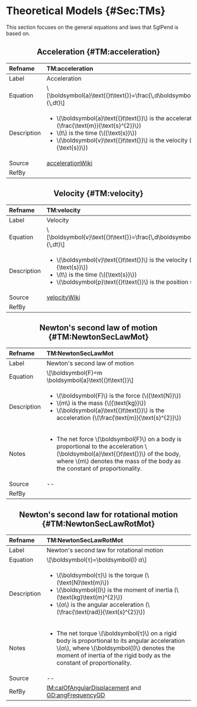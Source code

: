 # Theoretical Models {#Sec:TMs}

This section focuses on the general equations and laws that SglPend is based on.

<div align="center">

## Acceleration {#TM:acceleration}

</div>

|Refname    |TM:acceleration                                                                                                                                                                                                                                                 |
|:----------|:---------------------------------------------------------------------------------------------------------------------------------------------------------------------------------------------------------------------------------------------------------------|
|Label      |Acceleration                                                                                                                                                                                                                                                    |
|Equation   |\\[\boldsymbol{a}\text{(}t\text{)}=\frac{\\,d\boldsymbol{v}\text{(}t\text{)}}{\\,dt}\\]                                                                                                                                                                         |
|Description|<ul><li>\\(\boldsymbol{a}\text{(}t\text{)}\\) is the acceleration (\\(\frac{\text{m}}{\text{s}^{2}}\\))</li><li>\\(t\\) is the time (\\({\text{s}}\\))</li><li>\\(\boldsymbol{v}\text{(}t\text{)}\\) is the velocity (\\(\frac{\text{m}}{\text{s}}\\))</li></ul>|
|Source     |[accelerationWiki](./SecReferences.md#accelerationWiki)                                                                                                                                                                                                         |
|RefBy      |                                                                                                                                                                                                                                                                |

<div align="center">

## Velocity {#TM:velocity}

</div>

|Refname    |TM:velocity                                                                                                                                                                                                                              |
|:----------|:----------------------------------------------------------------------------------------------------------------------------------------------------------------------------------------------------------------------------------------|
|Label      |Velocity                                                                                                                                                                                                                                 |
|Equation   |\\[\boldsymbol{v}\text{(}t\text{)}=\frac{\\,d\boldsymbol{p}\text{(}t\text{)}}{\\,dt}\\]                                                                                                                                                  |
|Description|<ul><li>\\(\boldsymbol{v}\text{(}t\text{)}\\) is the velocity (\\(\frac{\text{m}}{\text{s}}\\))</li><li>\\(t\\) is the time (\\({\text{s}}\\))</li><li>\\(\boldsymbol{p}\text{(}t\text{)}\\) is the position (\\({\text{m}}\\))</li></ul>|
|Source     |[velocityWiki](./SecReferences.md#velocityWiki)                                                                                                                                                                                          |
|RefBy      |                                                                                                                                                                                                                                         |

<div align="center">

## Newton's second law of motion {#TM:NewtonSecLawMot}

</div>

|Refname    |TM:NewtonSecLawMot                                                                                                                                                                                                                  |
|:----------|:-----------------------------------------------------------------------------------------------------------------------------------------------------------------------------------------------------------------------------------|
|Label      |Newton's second law of motion                                                                                                                                                                                                       |
|Equation   |\\[\boldsymbol{F}=m \boldsymbol{a}\text{(}t\text{)}\\]                                                                                                                                                                              |
|Description|<ul><li>\\(\boldsymbol{F}\\) is the force (\\({\text{N}}\\))</li><li>\\(m\\) is the mass (\\({\text{kg}}\\))</li><li>\\(\boldsymbol{a}\text{(}t\text{)}\\) is the acceleration (\\(\frac{\text{m}}{\text{s}^{2}}\\))</li></ul>      |
|Notes      |<ul><li>The net force \\(\boldsymbol{F}\\) on a body is proportional to the acceleration \\(\boldsymbol{a}\text{(}t\text{)}\\) of the body, where \\(m\\) denotes the mass of the body as the constant of proportionality.</li></ul>|
|Source     |--                                                                                                                                                                                                                                  |
|RefBy      |                                                                                                                                                                                                                                    |

<div align="center">

## Newton's second law for rotational motion {#TM:NewtonSecLawRotMot}

</div>

|Refname    |TM:NewtonSecLawRotMot                                                                                                                                                                                                                                |
|:----------|:----------------------------------------------------------------------------------------------------------------------------------------------------------------------------------------------------------------------------------------------------|
|Label      |Newton's second law for rotational motion                                                                                                                                                                                                            |
|Equation   |\\[\boldsymbol{τ}=\boldsymbol{I} α\\]                                                                                                                                                                                                                |
|Description|<ul><li>\\(\boldsymbol{τ}\\) is the torque (\\(\text{N}\text{m}\\))</li><li>\\(\boldsymbol{I}\\) is the moment of inertia (\\(\text{kg}\text{m}^{2}\\))</li><li>\\(α\\) is the angular acceleration (\\(\frac{\text{rad}}{\text{s}^{2}}\\))</li></ul>|
|Notes      |<ul><li>The net torque \\(\boldsymbol{τ}\\) on a rigid body is proportional to its angular acceleration \\(α\\), where \\(\boldsymbol{I}\\) denotes the moment of inertia of the rigid body as the constant of proportionality.</li></ul>            |
|Source     |--                                                                                                                                                                                                                                                   |
|RefBy      |[IM:calOfAngularDisplacement](./SecIMs.md#IM:calOfAngularDisplacement) and [GD:angFrequencyGD](./SecGDs.md#GD:angFrequencyGD)                                                                                                                        |

